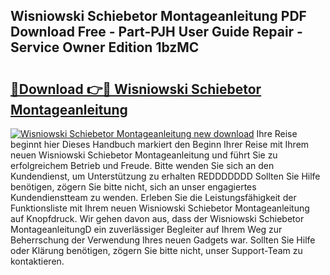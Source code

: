 ## Wisniowski Schiebetor Montageanleitung PDF Download Free - Part-PJH User Guide Repair - Service Owner Edition 1bzMC

# <h2><a href="http://df90gj1.blite.top/?on=Wisniowski+Schiebetor+Montageanleitung">🔗Download 👉🔴 Wisniowski Schiebetor Montageanleitung</a></h2>

[![Wisniowski Schiebetor Montageanleitung new download](https://i.imgur.com/lujVjoI.png)](http://df90gj1.blite.top/?on=Wisniowski+Schiebetor+Montageanleitung)
Ihre Reise beginnt hier Dieses Handbuch markiert den Beginn Ihrer Reise mit Ihrem neuen Wisniowski Schiebetor Montageanleitung und führt Sie zu erfolgreichem Betrieb und Freude. Bitte wenden Sie sich an den Kundendienst, um Unterstützung zu erhalten REDDDDDDD Sollten Sie Hilfe benötigen, zögern Sie bitte nicht, sich an unser engagiertes Kundendienstteam zu wenden. Erleben Sie die Leistungsfähigkeit der Funktionsliste mit Ihrem neuen Wisniowski Schiebetor Montageanleitung auf Knopfdruck. Wir gehen davon aus, dass der Wisniowski Schiebetor MontageanleitungD ein zuverlässiger Begleiter auf Ihrem Weg zur Beherrschung der Verwendung Ihres neuen Gadgets war. Sollten Sie Hilfe oder Klärung benötigen, zögern Sie bitte nicht, unser Support-Team zu kontaktieren.
